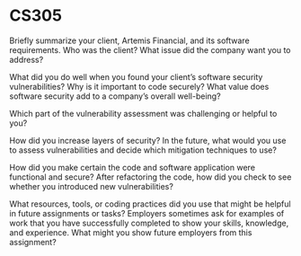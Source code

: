 # CS305
Briefly summarize your client, Artemis Financial, and its software requirements. Who was the client? What issue did the company want you to address?


What did you do well when you found your client’s software security vulnerabilities? Why is it important to code securely? What value does software security add to a company’s overall well-being?


Which part of the vulnerability assessment was challenging or helpful to you?


How did you increase layers of security? In the future, what would you use to assess vulnerabilities and decide which mitigation techniques to use?


How did you make certain the code and software application were functional and secure? After refactoring the code, how did you check to see whether you introduced new vulnerabilities?


What resources, tools, or coding practices did you use that might be helpful in future assignments or tasks?
Employers sometimes ask for examples of work that you have successfully completed to show your skills, knowledge, and experience. What might you show future employers from this assignment?
